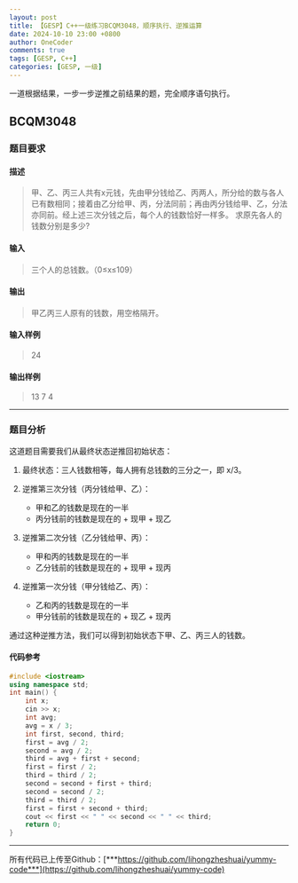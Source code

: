 ```yaml
---
layout: post
title: 【GESP】C++一级练习BCQM3048，顺序执行、逆推运算
date: 2024-10-10 23:00 +0800
author: OneCoder
comments: true
tags: [GESP, C++]
categories: [GESP, 一级]
---
```

一道根据结果，一步一步逆推之前结果的题，完全顺序语句执行。

<!--more-->

## BCQM3048

### 题目要求

#### 描述

>甲、乙、丙三人共有x元钱，先由甲分钱给乙、丙两人，所分给的数与各人已有数相同；接着由乙分给甲、丙，分法同前；再由丙分钱给甲、乙，分法亦同前。经上述三次分钱之后，每个人的钱数恰好一样多。 求原先各人的钱数分别是多少?

#### 输入

>三个人的总钱数。（0≤x≤109）

#### 输出

>甲乙丙三人原有的钱数，用空格隔开。

#### 输入样例

>24

#### 输出样例

>13 7 4

---

### 题目分析

这道题目需要我们从最终状态逆推回初始状态：

1. 最终状态：三人钱数相等，每人拥有总钱数的三分之一，即 x/3。

2. 逆推第三次分钱（丙分钱给甲、乙）：

   - 甲和乙的钱数是现在的一半
   - 丙分钱前的钱数是现在的 + 现甲 + 现乙

3. 逆推第二次分钱（乙分钱给甲、丙）：
   - 甲和丙的钱数是现在的一半
   - 乙分钱前的钱数是现在的 + 现甲 + 现丙

4. 逆推第一次分钱（甲分钱给乙、丙）：
   - 乙和丙的钱数是现在的一半
   - 甲分钱前的钱数是现在的 + 现乙 + 现丙

通过这种逆推方法，我们可以得到初始状态下甲、乙、丙三人的钱数。

#### 代码参考

```cpp
#include <iostream>
using namespace std;
int main() {
    int x;
    cin >> x;
    int avg;
    avg = x / 3;
    int first, second, third;
    first = avg / 2;
    second = avg / 2;
    third = avg + first + second;
    first = first / 2;
    third = third / 2;
    second = second + first + third;
    second = second / 2;
    third = third / 2;
    first = first + second + third;
    cout << first << " " << second << " " << third;
    return 0;
}
```

---

所有代码已上传至Github：[***https://github.com/lihongzheshuai/yummy-code***](https://github.com/lihongzheshuai/yummy-code)
